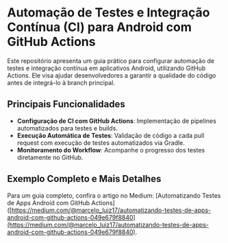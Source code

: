 
# Automação de Testes e Integração Contínua (CI) para Android com GitHub Actions

Este repositório apresenta um guia prático para configurar automação de testes e integração contínua em aplicativos Android, utilizando GitHub Actions. Ele visa ajudar desenvolvedores a garantir a qualidade do código antes de integrá-lo à branch principal.

## Principais Funcionalidades

- **Configuração de CI com GitHub Actions**: Implementação de pipelines automatizados para testes e builds.
- **Execução Automática de Testes**: Validação de código a cada pull request com execução de testes automatizados via Gradle.
- **Monitoramento do Workflow**: Acompanhe o progresso dos testes diretamente no GitHub.

## Exemplo Completo e Mais Detalhes

Para um guia completo, confira o artigo no Medium: [Automatizando Testes de Apps Android com GitHub Actions]([https://medium.com/@marcelo_luiz17/automatizando-testes-de-apps-android-com-github-actions-049e679f8840](https://medium.com/@marcelo_luiz17/automatizando-testes-de-apps-android-com-github-actions-049e679f8840).
